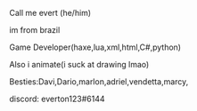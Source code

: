 Call me evert (he/him)

im from brazil

Game Developer(haxe,lua,xml,html,C#,python)

Also i animate(i suck at drawing lmao)

Besties:Davi,Dario,marlon,adriel,vendetta,marcy,

discord: everton123#6144
